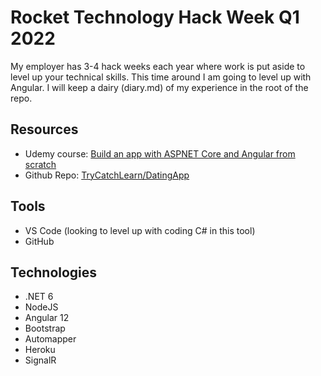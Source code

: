 # Rocket Technology Hack Week Q1 2022

My employer has 3-4 hack weeks each year where work is put aside to level up your technical skills. This time around I am going to level up with Angular. I will keep a dairy (diary.md) of my experience in the root of the repo.

## Resources
- Udemy course: [Build an app with ASPNET Core and Angular from scratch](https://www.udemy.com/course/build-an-app-with-aspnet-core-and-angular-from-scratch/)
- Github Repo: [TryCatchLearn/DatingApp](https://github.com/trycatchlearn/datingapp)

## Tools

- VS Code (looking to level up with coding C# in this tool)
- GitHub

## Technologies

- .NET 6
- NodeJS
- Angular 12
- Bootstrap
- Automapper
- Heroku
- SignalR
